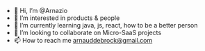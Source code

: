 
- 👋 Hi, I’m @Arnazio
- 👀 I’m interested in products & people
- 🌱 I’m currently learning java, js, react, how to be a better person
- 💞️ I’m looking to collaborate on Micro-SaaS projects
- 📫 How to reach me arnauddebrock@gmail.com

<!---
Arnazio/Arnazio is a ✨ special ✨ repository because its `README.md` (this file) appears on your GitHub profile.
You can click the Preview link to take a look at your changes.
--->
